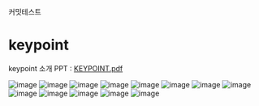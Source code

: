 커밋테스트

# keypoint

keypoint 소개 PPT : [KEYPOINT.pdf](https://github.com/project-keypoint/keypoint/files/13218225/KEYPOINT.pdf)

![image](https://github.com/project-keypoint/keypoint/assets/113003481/003a2d14-6c83-4436-8b64-abfe5fc396c1)
![image](https://github.com/project-keypoint/keypoint/assets/113003481/73fe0c1c-37ee-40d6-96fa-cc66a8d5f1a4)
![image](https://github.com/project-keypoint/keypoint/assets/113003481/b082bbc8-a633-4ac3-9444-87d638da45d8)
![image](https://github.com/project-keypoint/keypoint/assets/113003481/0fe38c2f-6110-48ca-b60e-a24af6ab1a8e)
![image](https://github.com/project-keypoint/keypoint/assets/113003481/833fe217-3bb1-4cfd-8f80-f9398e9e8697)
![image](https://github.com/project-keypoint/keypoint/assets/113003481/3a4e75e5-d2fe-473c-81ad-b84c89266694)
![image](https://github.com/project-keypoint/keypoint/assets/113003481/c0851205-f5ca-4058-97df-634683ec5f97)
![image](https://github.com/project-keypoint/keypoint/assets/113003481/d27311c9-8435-4368-be51-77f4792f4e90)
![image](https://github.com/project-keypoint/keypoint/assets/113003481/94a23bff-eefe-47a1-8c46-bcacfc900564)
![image](https://github.com/project-keypoint/keypoint/assets/113003481/c2ebc238-9596-45da-b277-bfa92bc06070)
![image](https://github.com/project-keypoint/keypoint/assets/113003481/3b6de0a9-ef32-4a10-97be-343c2243dc2d)
![image](https://github.com/project-keypoint/keypoint/assets/113003481/8bc3a454-fac1-4806-85f8-b5e9b66df4b6)
![image](https://github.com/project-keypoint/keypoint/assets/113003481/5d2c5eff-785c-4e6f-a260-5f2bdf95cad4)





